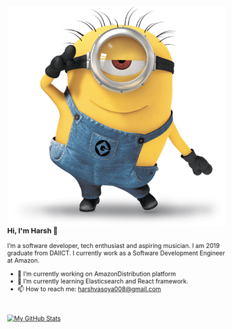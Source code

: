 <!--
**harshvasoya008/harshvasoya008** is a ✨ _special_ ✨ repository because its `README.md` (this file) appears on your GitHub profile.

Here are some ideas to get you started:

- 👯 I’m looking to collaborate on ...
- 🤔 I’m looking for help with ...
- 💬 Ask me about ...
- 📫 How to reach me: ...
- 😄 Pronouns: ...
- ⚡ Fun fact: ...

<h3>🛠 Tech Stack</h3>

- 💻 &nbsp; Python | Java | C++ | R (Statistics) | MATLAB
- 🌐 &nbsp; HTML | CSS | JavaScript | Bootstrap | Node.js | ReactJS
- 🛢 &nbsp; MySQL | MongoDB
- 🔧 &nbsp; Git | Markdown | Selenium | Tidyverse
- 🖥 &nbsp; Illustrator| Photoshop | InDesign
-->

<img align="right" src="https://github.com/harshvasoya008/harshvasoya008/blob/master/minion-menu.png"/>

### Hi, I'm Harsh 👋

I’m a software developer, tech enthusiast and aspiring musician. I am 2019 graduate from DAIICT. I currently work as a Software Development Engineer at Amazon. 

- 🔭  I’m currently working on AmazonDistribution platform
- 🌱  I’m currently learning Elasticsearch and React framework.
- 📫  How to reach me: harshvasoya008@gmail.com

<br/>

[![My GitHub Stats](https://github-readme-stats.vercel.app/api?username=harshvasoya008&show_icons=true)](https://github.com/harshvasoya008)

